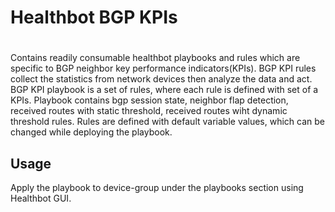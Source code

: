 # Healthbot BGP KPIs
#
 
Contains readily consumable healthbot playbooks and rules which are specific to BGP neighbor key performance indicators(KPIs).
BGP KPI rules collect the statistics from network devices then analyze the data and act. BGP KPI playbook is a set of rules,
where each rule is defined with set of a KPIs. Playbook contains bgp session state, neighbor flap detection, received routes with static threshold, received routes wiht dynamic threshold rules. Rules are defined with default variable values, which can be changed while deploying the playbook.


## Usage

Apply the playbook to device-group under the playbooks section using Healthbot GUI.
